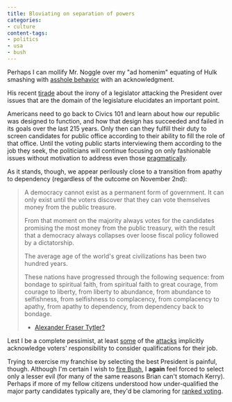 ```yaml
---
title: Bloviating on separation of powers
categories:
- culture
content-tags:
- politics
- usa
- bush
---
```


Perhaps I can mollify Mr. Noggle over my "ad homenim" equating of Hulk smashing with [asshole behavior][1] with an acknowledgment.

   [1]: /2004/10/08/the-asshole-vote.html

His recent [tirade][2] about the irony of a legislator attacking the President over issues that are the domain of the legislature elucidates an important point.

   [2]: http://stlbrianj.blogspot.com/archives/2004_10_03_archive.html#109729104788317441

Americans need to go back to Civics 101 and learn about how our republic was designed to function, and how that design has succeeded and failed in its goals over the last 215 years.  Only then can they fulfill their duty to screen candidates for public office according to their ability to fill the role of that office.  Until the voting public starts interviewing them according to the job they seek, the politicians will continue focusing on only fashionable issues without motivation to address even those [pragmatically][3].

   [3]: http://factcheck.org/article.aspx@docID=275.html

As it stands, though, we appear perilously close to a transition from apathy to dependency (regardless of the outcome on November 2nd):


> A democracy cannot exist as a permanent form of government.  It can only exist until the voters discover that they can vote themselves money from the public treasure.
>
> From that moment on the majority always votes for the candidates promising the most money from the public treasury, with the result that a democracy always collapses over loose fiscal policy followed by a dictatorship.
>
> The average age of the world's great civilizations has been two hundred years.
>
> These nations have progressed through the following sequence: from bondage to spiritual faith, from spiritual faith to great courage, from courage to liberty, from liberty to abundance, from abundance to selfishness, from selfishness to complacency, from complacency to apathy, from apathy to dependency, from dependency back to bondage.
>
> - [Alexander Fraser Tytler?][4]

   [4]: http://www.snopes.com/politics/quotes/tyler.asp

Lest I be a complete pessimist, at least [some][5] of the [attacks][6] implicitly acknowledge voters' responsibility to consider qualifications for their job.

   [5]: http://monkeydyne.com/bushresume/resume.html
   [6]: http://kerry-04.org/about/resume.php

Trying to exercise my franchise by selecting the best President is painful, though.  Although I'm certain I wish to [fire Bush][7], I **again** feel forced to select only a lesser evil (for many of the same reasons Brian can't stomach Kerry).  Perhaps if more of my fellow citizens understood how under-qualified the major party candidates typically are, they'd be clamoring for [ranked voting][8].

   [7]: /2004/08/07/the-case-against-w.html
   [8]: /2004/10/09/ranked-voting.html
